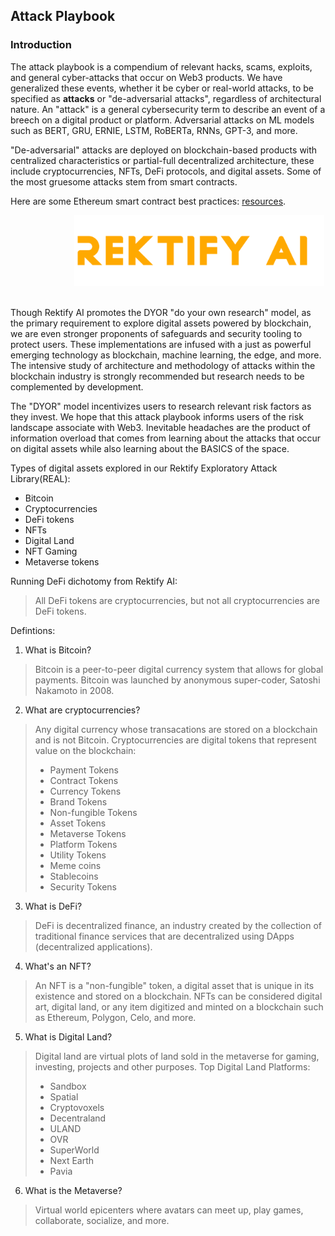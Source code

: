 ## Attack Playbook

### Introduction

The attack playbook is a compendium of relevant hacks, scams, exploits, and general cyber-attacks that occur on Web3 products. We have generalized these events, whether it be cyber or real-world attacks, to be specified as <b> attacks</b> or "de-adversarial attacks", regardless of architectural nature. An "attack" is a general cybersecurity term to describe an event of a breech on a digital product or platform. Adversarial attacks on ML models such as BERT, GRU, ERNIE, LSTM, RoBERTa, RNNs, GPT-3, and more. 

"De-adversarial" attacks are deployed on blockchain-based products with centralized characteristics or partial-full decentralized architecture, these include cryptocurrencies, NFTs, DeFi protocols, and digital assets. Some of the most gruesome attacks stem from smart contracts. 

Here are some Ethereum smart contract best practices: [resources](https://consensys.github.io/smart-contract-best-practices/).
</br>
<!-- image -->
<p align="center">
  <img src="1-2-3.png" alt="" width="400" class="center" style="margin-left: 100px;"/>
</p>
</br>
Though Rektify AI promotes the DYOR "do your own research" model, as the primary requirement to explore digital assets powered by blockchain, we are even stronger proponents of safeguards and security tooling to protect users. These implementations are infused with a just as powerful emerging technology as blockchain, machine learning, the edge, and more. The intensive study of architecture and methodology of attacks within the blockchain industry is strongly recommended but research needs to be complemented by development. 
<br>

The "DYOR" model incentivizes users to research relevant risk factors as they invest. We hope that this attack playbook informs users of the risk landscape associate with Web3. Inevitable headaches are the product of information overload that comes from learning about the attacks that occur on digital assets while also learning about the BASICS of the space.

Types of digital assets explored in our Rektify Exploratory Attack Library(REAL):
- Bitcoin
- Cryptocurrencies
- DeFi tokens
- NFTs
- Digital Land
- NFT Gaming
- Metaverse tokens

Running DeFi dichotomy from Rektify AI:
> All DeFi tokens are cryptocurrencies, but not all cryptocurrencies are DeFi tokens.

Defintions:
1. What is Bitcoin?
> Bitcoin is a peer-to-peer digital currency system that allows for global payments. Bitcoin was launched by anonymous super-coder, Satoshi Nakamoto in 2008.

2. What are cryptocurrencies?
> Any digital currency whose transacations are stored on a blockchain and is not Bitcoin. 
> Cryptocurrencies are digital tokens that represent value on the blockchain:
>- Payment Tokens
>- Contract Tokens
>- Currency Tokens
>- Brand Tokens
>- Non-fungible Tokens
>- Asset Tokens
>- Metaverse Tokens
>- Platform Tokens 
>- Utility Tokens
>- Meme coins
>- Stablecoins
>- Security Tokens

3. What is DeFi?
> DeFi is decentralized finance, an industry created by the collection of traditional finance services that are decentralized using DApps (decentralized applications).

4.  What's an NFT?
> An NFT is a "non-fungible" token, a digital asset that is unique in its existence and stored on a blockchain. NFTs can be considered digital art, digital land, or any item digitized and minted on a blockchain such as Ethereum, Polygon, Celo, and more.

5. What is Digital Land?
> Digital land are virtual plots of land sold in the metaverse for gaming, investing, projects and other purposes.
> Top Digital Land Platforms:
>- Sandbox
>- Spatial
>- Cryptovoxels
>- Decentraland
>- ULAND
>- OVR
>- SuperWorld
>- Next Earth
>- Pavia

6. What is the Metaverse?
> Virtual world epicenters where avatars can meet up, play games, collaborate, socialize, and more. 
